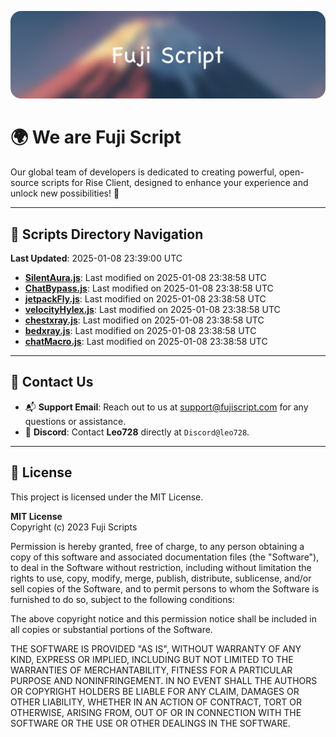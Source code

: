 ![Banner](.github/b.webp)

# 🌍 **We are Fuji Script**

Our global team of developers is dedicated to creating powerful, open-source scripts for Rise Client, designed to enhance your experience and unlock new possibilities! 🌟

---
<!-- SCRIPTS_NAVIGATION_START -->
## 📂 **Scripts Directory Navigation**

**Last Updated**: 2025-01-08 23:39:00 UTC

- **[SilentAura.js](scripts/SilentAura.js)**: Last modified on 2025-01-08 23:38:58 UTC
- **[ChatBypass.js](scripts/ChatBypass.js)**: Last modified on 2025-01-08 23:38:58 UTC
- **[jetpackFly.js](scripts/jetpackFly.js)**: Last modified on 2025-01-08 23:38:58 UTC
- **[velocityHylex.js](scripts/velocityHylex.js)**: Last modified on 2025-01-08 23:38:58 UTC
- **[chestxray.js](scripts/chestxray.js)**: Last modified on 2025-01-08 23:38:58 UTC
- **[bedxray.js](scripts/bedxray.js)**: Last modified on 2025-01-08 23:38:58 UTC
- **[chatMacro.js](scripts/chatMacro.js)**: Last modified on 2025-01-08 23:38:58 UTC

<!-- SCRIPTS_NAVIGATION_END -->

---

## 💬 **Contact Us**  
- 📬 **Support Email**: Reach out to us at [support@fujiscript.com](mailto:support@fujiscript.com) for any questions or assistance.  
- 💬 **Discord**: Contact **Leo728** directly at `Discord@leo728`.

---

## 📜 **License**

This project is licensed under the MIT License.  

**MIT License**  
Copyright (c) 2023 Fuji Scripts  

Permission is hereby granted, free of charge, to any person obtaining a copy of this software and associated documentation files (the "Software"), to deal in the Software without restriction, including without limitation the rights to use, copy, modify, merge, publish, distribute, sublicense, and/or sell copies of the Software, and to permit persons to whom the Software is furnished to do so, subject to the following conditions:  

The above copyright notice and this permission notice shall be included in all copies or substantial portions of the Software.  

THE SOFTWARE IS PROVIDED "AS IS", WITHOUT WARRANTY OF ANY KIND, EXPRESS OR IMPLIED, INCLUDING BUT NOT LIMITED TO THE WARRANTIES OF MERCHANTABILITY, FITNESS FOR A PARTICULAR PURPOSE AND NONINFRINGEMENT. IN NO EVENT SHALL THE AUTHORS OR COPYRIGHT HOLDERS BE LIABLE FOR ANY CLAIM, DAMAGES OR OTHER LIABILITY, WHETHER IN AN ACTION OF CONTRACT, TORT OR OTHERWISE, ARISING FROM, OUT OF OR IN CONNECTION WITH THE SOFTWARE OR THE USE OR OTHER DEALINGS IN THE SOFTWARE.  
